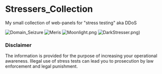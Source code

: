 # Stressers_Collection
My small collection of web-panels for "stress testing" aka DDoS

![Domain_Seizure](https://i.ibb.co/Njdr21v/Domain-Seizure.jpg)
![Meris](https://i.ibb.co/0mzDq3D/m1.png)
![Moonlight.png](https://i.ibb.co/NFCXX15/Moonlight.png)
![DarkStresser.png)](https://i.ibb.co/tLKdYZp/Dark-Stresser.png)


### Disclaimer
The information is provided for the purpose of increasing your operational awareness. Illegal use of stress tests can lead you to prosecution by law enforcement and legal punishment.
